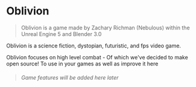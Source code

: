 # Oblivion
>Oblivion is a game made by Zachary Richman (Nebulous) within the Unreal Engine 5 and Blender 3.0

Oblivion is a science fiction, dystopian, futuristic, and fps video game.

Oblivion focuses on high level combat - Of which we've decided to make open source! To use in your games as well as improve it here

>###### Game features will be added here later
